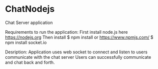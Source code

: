 # ChatNodejs

Chat Server application

Requirements to run the application:
First install node.js here https://nodejs.org
Then install $ npm install or https://www.npmjs.com/
$ npm install socket.io

Desription:
Application uses web socket to connect and listen to users communicate with the chat server
Users can successfully communicate and chat back and forth.

